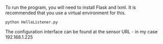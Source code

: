 To run the program, you will need to install Flask and lxml. It is recommended that you use a virtual environment for this.

`` python HellaListener.py ``

The configuration interface can be found at the sensor URL - in my case 192.168.1.225
